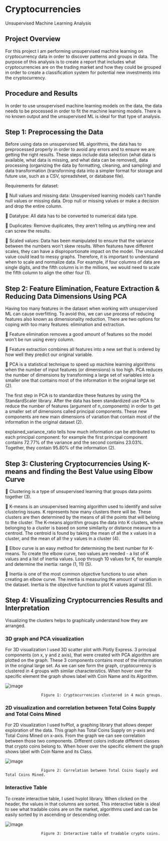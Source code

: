 # Cryptocurrencies
Unsupervised Machine Learning Analysis

## Project Overview
For this project I am performing unsupervised machine learning on cryptocurrency data in order to discover patterns and groups in data. The purpose of this analysis is to create a report that includes what cryptocurrencies are on the trading market and how they could be grouped in order to create a classification system for potential new investments into the cryptocurrency.

## Procedure and Results
In order to use unsupervised machine learning models on the data, the data needs to be processed in order to fit the machine learning models. There is no known output and the unsupervised ML is ideal for that type of analysis.

## Step 1: Preprocessing the Data
Before using data on unsupervised ML algorithms, the data has to preprocessed properly in order to avoid any errors and to ensure we are getting the right results. These steps include data selection (what data is available, what data is missing, and what data can be removed), data processing (organizing the data by formatting, cleaning, and sampling) and data transformation (transforming data into a simpler format for storage and future use, such as a CSV, spreadsheet, or database file).

Requirements for dataset:

📍 Null values and missing data: Unsupervised learning models can't handle null values or missing data. Drop null or missing values or make a decision and drop the entire column.

📍 Datatype: All data has to be converted to numerical data type.

📍 Duplicates: Remove duplicates, they aren’t telling us anything new and can screw the results.

📍 Scaled values: Data has been manipulated to ensure that the variance between the numbers won't skew results. When features have different scales, they can have a disproportionate impact on the model. The unscaled value could lead to messy graphs. Therefore, it is important to understand when to scale and normalize data. For example, if four columns of data are single digits, and the fifth column is in the millions, we would need to scale the fifth column to align the other four (1).

## Step 2: Feature Elimination, Feature Extraction & Reducing Data Dimensions Using PCA
Having too many features in the dataset when working with unsupervised ML can cause overfitting. To avoid this, we can use process of reducing features also known as dimensionality reduction. There are two options for coping with too many features: elimination and extraction.

📍 Feature elimination removes a good amount of features so the model won't be run using every column.

📍 Feature extraction combines all features into a new set that is ordered by how well they predict our original variable.

📍 PCA is a statistical technique to speed up machine learning algorithms when the number of input features (or dimensions) is too high. PCA reduces the number of dimensions by transforming a large set of variables into a smaller one that contains most of the information in the original large set (2).

The first step in PCA is to standardize these features by using the StandardScaler library. After the data has been standardized use PCA to reduce the number of features (argument of n_components) in order to get a smaller set of dimensions called principal components. These new components are new main dimensions of variation that contain most of the information in the original dataset (2).

explained_variance_ratio tells how much information can be attributed to each principal component: for example the first principal component contains 72.77% of the variance and the second contains 23.03%. Together, they contain 95.80% of the information (2).

## Step 3: Clustering Cryptocurrencies Using K-means and finding the Best Value using Elbow Curve
📍 Clustering is a type of unsupervised learning that groups data points together (3).

📍 K-means is an unsupervised learning algorithm used to identify and solve clustering issues. K represents how many clusters there will be. These clusters are then determined by the means of all the points that will belong to the cluster. The K-means algorithm groups the data into K clusters, where belonging to a cluster is based on some similarity or distance measure to a centroid. The centroid is found by taking the mean of all the x values in a cluster, and the mean of all the y values in a cluster (4).

📍 Elbov curve is an easy method for determining the best number for K-means. To create the elbow curve, two values are needed - a list of K values and a list of inertia values. Loop through 10 values for K, for example and determine the inertia: range (1, 11) (5).

📍 Inertia is one of the most common objective functions to use when creating an elbow curve. The inertia is measuring the amount of variation in the dataset. Inertia is the objective function to plot K values against (5).

## Step 4: Visualizing Cryptocurrencies Results and Interpretation
Visualizing the clusters helps to graphically understand how they are arranged.

### 3D graph and PCA visualization

For 3D visualization I used 3D scatter plot with Plotly Express. 3 principal components (on x, y and z axis), that were created with PCA algorithm are plotted on the graph. These 3 components contains most of the information in the original large set. As we can see form the graph, cryptocurrency is clustered in 4 groups with similar characteristics. When hover over the specific element the graph shows label with Coin Name and its Algorithm.

![image](https://user-images.githubusercontent.com/95595378/167340992-ef1e2431-dbce-4fb9-a597-d62854015e79.png)


                    Figure 1: Cryptocurrencies clustered in 4 main groups.

### 2D visualization and correlation between Total Coins Supply and Total Coins Mined

For 2D visualization I used hvPlot, a graphing library that allows deeper exploration of the data. This graph has Total Coins Supply on y-axis and Total Coins Mined on x-axis. From the graph we can see correlation between those two components. Different colors indicate different classes that crypto coins belong to. When hover over the specific element the graph shows label with Coin Name and its Class.


![image](https://user-images.githubusercontent.com/95595378/167341169-f9a46933-9455-471a-b465-4705f47ac95b.png)

                    Figure 2: Correlation between Total Coins Supply and Total Coins Mined.

### Interactive Table

To create interactive table, I used hvplot library. When clicked on the header, the values in that columns are sorted. This interactive table is ideal to see what tradable coins are on the market, algorithms used and can be easily sorted by in ascending or descending order.


![image](https://user-images.githubusercontent.com/95595378/167341277-b12294af-0fc4-44ea-b425-19e0fca98d92.png)

                    Figure 3: Interactive table of tradable crypto coins.

